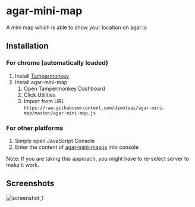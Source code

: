 # agar-mini-map
A mini map which is able to show your location on agar.io

## Installation

### For chrome (automatically loaded)

1. Install [Tampermonkey](http://tampermonkey.net/)
2. Install agar-mini-map
    1. Open Tampermonkey Dashboard
    2. Click Utilities
    3. Import from URL `https://raw.githubusercontent.com/dimotsai/agar-mini-map/master/agar-mini-map.js`

### For other platforms

1. Simply open JavaScript Console
2. Enter the content of [agar-mini-map.js](https://raw.githubusercontent.com/dimotsai/agar-mini-map/master/agar-mini-map.js) into console

Note: If you are taking this approach, you might have to re-select server to make it work.

## Screenshots

![screenshot_1](http://i.imgur.com/FgujOgA.png)
